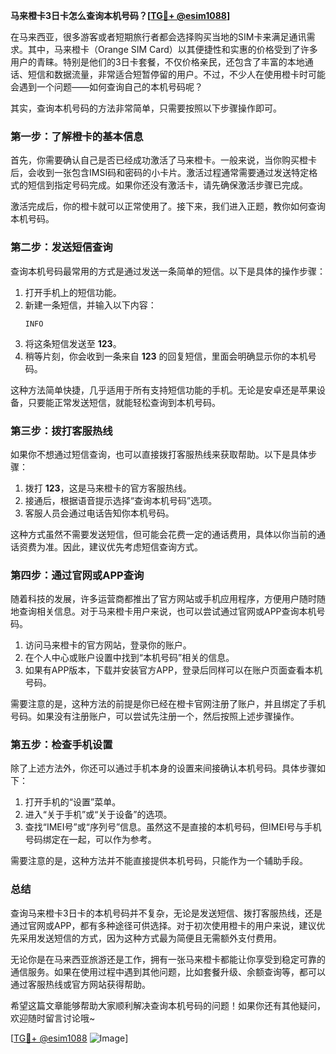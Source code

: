 **马来橙卡3日卡怎么查询本机号码？[[TG💪+ @esim1088](https://t.me/s/esim1088)]**

在马来西亚，很多游客或者短期旅行者都会选择购买当地的SIM卡来满足通讯需求。其中，马来橙卡（Orange SIM Card）以其便捷性和实惠的价格受到了许多用户的青睐。特别是他们的3日卡套餐，不仅价格亲民，还包含了丰富的本地通话、短信和数据流量，非常适合短暂停留的用户。不过，不少人在使用橙卡时可能会遇到一个问题——如何查询自己的本机号码呢？

其实，查询本机号码的方法非常简单，只需要按照以下步骤操作即可。

### **第一步：了解橙卡的基本信息**
首先，你需要确认自己是否已经成功激活了马来橙卡。一般来说，当你购买橙卡后，会收到一张包含IMSI码和密码的小卡片。激活过程通常需要通过发送特定格式的短信到指定号码完成。如果你还没有激活卡，请先确保激活步骤已完成。

激活完成后，你的橙卡就可以正常使用了。接下来，我们进入正题，教你如何查询本机号码。

### **第二步：发送短信查询**
查询本机号码最常用的方式是通过发送一条简单的短信。以下是具体的操作步骤：

1. 打开手机上的短信功能。
2. 新建一条短信，并输入以下内容：
   ```
   INFO
   ```
3. 将这条短信发送至 **123**。
4. 稍等片刻，你会收到一条来自 **123** 的回复短信，里面会明确显示你的本机号码。

这种方法简单快捷，几乎适用于所有支持短信功能的手机。无论是安卓还是苹果设备，只要能正常发送短信，就能轻松查询到本机号码。

### **第三步：拨打客服热线**
如果你不想通过短信查询，也可以直接拨打客服热线来获取帮助。以下是具体步骤：

1. 拨打 **123**，这是马来橙卡的官方客服热线。
2. 接通后，根据语音提示选择“查询本机号码”选项。
3. 客服人员会通过电话告知你本机号码。

这种方式虽然不需要发送短信，但可能会花费一定的通话费用，具体以你当前的通话资费为准。因此，建议优先考虑短信查询方式。

### **第四步：通过官网或APP查询**
随着科技的发展，许多运营商都推出了官方网站或手机应用程序，方便用户随时随地查询相关信息。对于马来橙卡用户来说，也可以尝试通过官网或APP查询本机号码。

1. 访问马来橙卡的官方网站，登录你的账户。
2. 在个人中心或账户设置中找到“本机号码”相关的信息。
3. 如果有APP版本，下载并安装官方APP，登录后同样可以在账户页面查看本机号码。

需要注意的是，这种方法的前提是你已经在橙卡官网注册了账户，并且绑定了手机号码。如果没有注册账户，可以尝试先注册一个，然后按照上述步骤操作。

### **第五步：检查手机设置**
除了上述方法外，你还可以通过手机本身的设置来间接确认本机号码。具体步骤如下：

1. 打开手机的“设置”菜单。
2. 进入“关于手机”或“关于设备”的选项。
3. 查找“IMEI号”或“序列号”信息。虽然这不是直接的本机号码，但IMEI号与手机号码绑定在一起，可以作为参考。

需要注意的是，这种方法并不能直接提供本机号码，只能作为一个辅助手段。

### **总结**
查询马来橙卡3日卡的本机号码并不复杂，无论是发送短信、拨打客服热线，还是通过官网或APP，都有多种途径可供选择。对于初次使用橙卡的用户来说，建议优先采用发送短信的方式，因为这种方式最为简便且无需额外支付费用。

无论你是在马来西亚旅游还是工作，拥有一张马来橙卡都能让你享受到稳定可靠的通信服务。如果在使用过程中遇到其他问题，比如套餐升级、余额查询等，都可以通过客服热线或官方网站获得帮助。

希望这篇文章能够帮助大家顺利解决查询本机号码的问题！如果你还有其他疑问，欢迎随时留言讨论哦~

[[TG💪+ @esim1088](https://t.me/s/esim1088) ![Image](https://i.postimg.cc/4NQfJmqS/Snipaste-2025-05-13-00-14-12.png)]